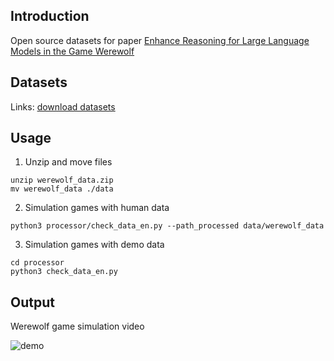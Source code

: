 


## Introduction
Open source datasets for paper [Enhance Reasoning for Large Language Models in the Game Werewolf](https://arxiv.org/pdf/2402.02330.pdf)

## Datasets
Links:
[download datasets](https://drive.google.com/file/d/1pw6uIPdjfxssEPELA-U6neejmZ2sIrpe/view?usp=sharing)


## Usage
1. Unzip and move files
```shell
unzip werewolf_data.zip
mv werewolf_data ./data
```

2. Simulation games with human data
```shell
python3 processor/check_data_en.py --path_processed data/werewolf_data
```

3. Simulation games with demo data
```shell
cd processor
python3 check_data_en.py
```

## Output
Werewolf game simulation video

![demo](demo/demo_gif.gif)